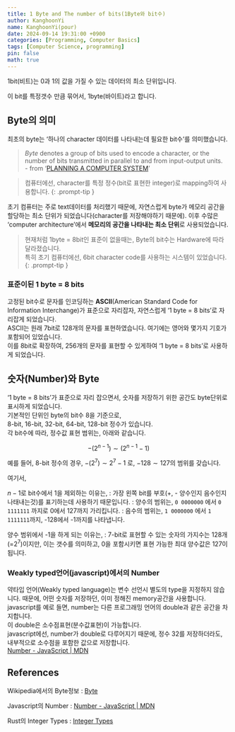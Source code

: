 ```yaml
---
title: 1 Byte and The number of bits(1Byte와 bit수)
author: KanghoonYi
name: KanghoonYi(pour)
date: 2024-09-14 19:31:00 +0900
categories: [Programming, Computer Basics]
tags: [Computer Science, programming]
pin: false
math: true
---
```


1bit(비트)는 0과 1의 값을 가질 수 있는 데이터의 최소 단위입니다.

이 bit를 특정갯수 만큼 묶어서, 1byte(바이트)라고 합니다.

## Byte의 의미

최초의 byte는 ‘하나의 character 데이터를 나타내는데 필요한 bit수’를 의미했습니다.

> *Byte* denotes a group of bits used to encode a character, or the number of bits transmitted in parallel to and from input-output units.  
> \- from ‘[PLANNING A COMPUTER SYSTEM](https://archive.computerhistory.org/resources/text/IBM/Stretch/pdfs/Buchholz_102636426.pdf)’

> 컴퓨터에선, character를 특정 정수(bit로 표현한 integer)로 mapping하여 사용합니다.
{: .prompt-tip }

초기 컴퓨터는 주로 text데이터를 처리했기 때문에, 자연스럽게 byte가 메모리 공간을 할당하는 최소 단위가 되었습니다(character를 저장해야하기 때문에). 이후 수많은 ‘computer architecture’에서 **메모리의 공간을 나타내는 최소 단위**로 사용되었습니다.

> 현재처럼 1byte = 8bit인 표준이 없을때는, Byte의 bit수는 Hardware에 따라 달라졌습니다.  
> 특히 초기 컴퓨터에선, 6bit character code를 사용하는 시스템이 있었습니다.
{: .prompt-tip }

### 표준이된 1 byte = 8 bits

고정된 bit수로 문자를 인코딩하는 **ASCII**(American Standard Code for Information Interchange)가 표준으로 자리잡자, 자연스럽게 ‘1 byte = 8 bits’로 자리잡게 되었습니다.  
ASCII는 원래 7bit로 128개의 문자를 표현하였습니다. 여기에는 영어와 몇가지 기호가 포함되어 있었습니다.  
이를 8bit로 확장하여, 256개의 문자를 표현할 수 있게하여 ‘1 byte = 8 bits’로 사용하게 되었습니다.  
## 숫자(Number)와 Byte

‘1 byte = 8 bits’가 표준으로 자리 잡으면서, 숫자를 저장하기 위한 공간도 byte단위로 표시하게 되었습니다.  
기본적인 단위인 byte의 bit수 8을 기준으로,  
8-bit, 16-bit, 32-bit, 64-bit, 128-bit 정수가 있습니다.  
각 bit수에 따라, 정수값 표현 범위는, 아래와 같습니다.  

$$
-(2^{n-1})\sim(2^{n-1}-1)
$$

예를 들어, 8-bit 정수의 경우, $-(2^7)\sim2^{7}-1$ 로, $-128\sim127$의 범위를 갖습니다.

여기서,  

$n-1$로 bit수에서 1을 제외하는 이유는,
: 가장 왼쪽 bit를 부호(+, - 양수인지 음수인지 나태내는것)를 표기하는데 사용하기 때문입니다.
: 양수의 범위는, `0 0000000` 에서 `0 1111111` 까지로 0에서 127까지 가리킵니다.
: 음수의 범위는, `1 0000000` 에서 `1 1111111`까지, -128에서 -1까지를 나타냅니다.

양수 범위에서 -1을 하게 되는 이유는,
: 7-bit로 표현할 수 있는 숫자의 가지수는 128개(=$2^7$)이지만, 이는 갯수를 의미하고, 0을 포함시키면 표현 가능한 최대 양수값은 127이 됩니다.

### Weakly typed언어(javascript)에서의 Number

약타입 언어(Weakly typed language)는 변수 선언시 별도의 type을 지정하지 않습니다. 때문에, 어떤 숫자를 저장하던, 이미 정해진 memory공간을 사용합니다.  
javascript를 예로 들면, number는 다른 프로그래밍 언어의 double과 같은 공간을 차지합니다.  
이 double은 소수점표현(분수값표현)이 가능합니다.  
javascript에선, number가 double로 다루어지기 때문에, 정수 32를 저장하더라도, 내부적으로 소수점을 포함한 값으로 저장합니다.  
[Number \- JavaScript \| MDN](https://developer.mozilla.org/ko/docs/Web/JavaScript/Reference/Global_Objects/Number)

## References

Wikipedia에서의 Byte정보
: [Byte](https://en.wikipedia.org/wiki/Byte)

Javascript의 Number
: [Number \- JavaScript \| MDN](https://developer.mozilla.org/ko/docs/Web/JavaScript/Reference/Global_Objects/Number)

Rust의 Integer Types
: [Integer Types](https://doc.rust-lang.org/beta/book/ch03-02-data-types.html#integer-types)
